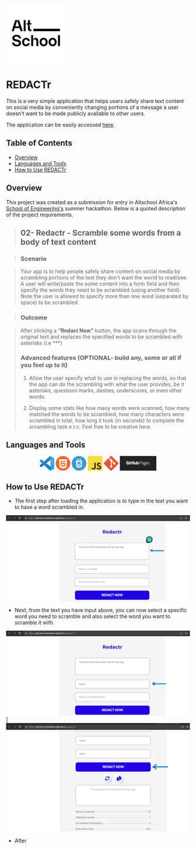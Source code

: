 ![AltSchool Africa Logo](https://github.com/tuyojr/AltSchool-Assignments-1/blob/master/AltSchool.svg)

# REDACTr

This is a very simple application that helps users safely share text content on social media by conveniently changing portions of a message a user doesn't want to be made publicly available to other users.

The application can be easily accessed [here](https://altschool-hackathon.github.io/project-2/).

## Table of Contents

- [Overview](#overview)
- [Languages and Tools](#languages-and-tools)
- [How to Use REDACTr](#how-to-use-redactr)

## Overview

This project was created as a submission for entry in Altschool Africa's [School of Engineering's](https://altschoolafrica.com/schools/engineering) summer hackathon. Below is a quoted description of the project requirements.

>## 02- Redactr - Scramble some words from a body of text content

>### Scenario

>Your app is to help people safely share content on social media by scrambling portions of the text they don’t want the world to read/see. A user will write/paste the some content into a form field and then specify the words they need to be scrambled (using another field). Note the user is allowed to specify more than one word (separated by space) to be scrambled.

>### Outcome

>After clicking a **“Redact Now”** button, the app scans through the original text and replaces the specified words to be scrambled with asterisks (i.e ***)
>
>### Advanced features (OPTIONAL- build any, some or all if you feel up to it)
>
>1. Allow the user specify what to use in replacing the words, so that the app can do the scrambling with what the user provides, be it asterisks, questions marks, dashes, underscores, or even other words.
>
>2. Display some stats like how many words were scanned, how many matched the words to be scrambled, how many characters were scrambled in total, how long it took (in seconds) to complete the scrambling task e.t.c. Feel free to be creative here.

## Languages and Tools

<div align="center">

<img src="https://github.com/AltSchool-Hackathon/project-2/blob/master/images/vsc.png?raw=true" height="40" width="40">
<img src="https://github.com/AltSchool-Hackathon/project-2/blob/master/images/html.png?raw=true" height="40" width="40">
<img src="https://github.com/AltSchool-Hackathon/project-2/blob/master/images/css.png?raw=true" height="40" width="40">
<img src="https://github.com/AltSchool-Hackathon/project-2/blob/master/images/JS.png?raw=true" height="40" width="40">
<img src="https://github.com/tuyojr/tuyojr/blob/main/images/git.png?raw=true" height="40" width="40">
<img src="https://github.com/AltSchool-Hackathon/project-2/blob/master/images/github-pages.png?raw=true" height="40" width="100">

</div>

## How to Use REDACTr
- The first step after loading the application is to type in the text you want to have a word scrambled in.

![](https://github.com/AltSchool-Hackathon/project-2/blob/master/images/step1.png)

- Next, from the text you have input above, you can now select a specific word you need to scramble and also select the word you want to scramble it with.

![](https://github.com/AltSchool-Hackathon/project-2/blob/master/images/step2.png) | ![](https://github.com/AltSchool-Hackathon/project-2/blob/master/images/step4.png)

- After 